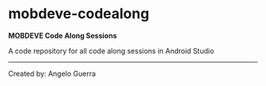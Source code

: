 # mobdeve-codealong
**MOBDEVE Code Along Sessions**

A code repository for all code along sessions in Android Studio

---

Created by: Angelo Guerra
